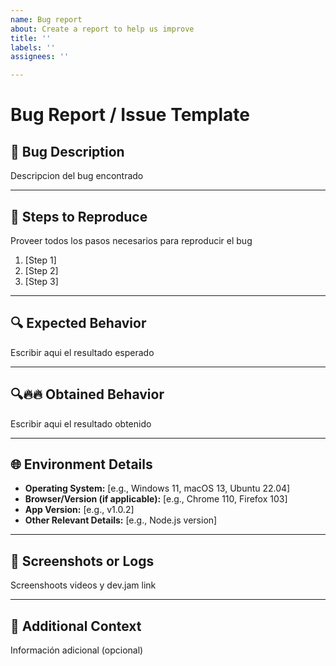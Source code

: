 ```yaml
---
name: Bug report
about: Create a report to help us improve
title: ''
labels: ''
assignees: ''

---
```


# Bug Report / Issue Template
 
 ## 🐞 Bug Description
 Descripcion del bug encontrado
 
 ---
 
 ## 📑 Steps to Reproduce
 Proveer todos los pasos necesarios para reproducir el bug
 1. [Step 1]
 2. [Step 2]
 3. [Step 3]
 
 ---
 
 ## 🔍 Expected Behavior
 Escribir aqui el resultado esperado
 
 ---
 
 ## 🔍🔥🔥 Obtained Behavior
 Escribir aqui el resultado obtenido
 
 ---
 
 ## 🌐 Environment Details
 - **Operating System:** [e.g., Windows 11, macOS 13, Ubuntu 22.04]
 - **Browser/Version (if applicable):** [e.g., Chrome 110, Firefox 103]
 - **App Version:** [e.g., v1.0.2]
 - **Other Relevant Details:** [e.g., Node.js version]
 
 ---
 
 ## 📸 Screenshots or Logs
 Screenshoots videos y dev.jam link
 
 ---
 
 ## 🙋 Additional Context
 Información adicional (opcional)